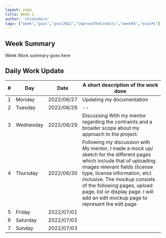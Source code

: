 ```yaml
---
layout: page
title: Week 3
author: 'Chidiebere'
tags: ["week","gsoc","gsoc2022","improveTheCredits","week#3","eval#1"]
---
```


## Week Summary

Week Work summary goes here 

## Daily Work Update

|\#|Day|Date|A short description of the work done|  
|---	|---	|---	|---	|  
|1   	| Monday 	|   2022/06/27	| Updating my documentation |  
|2   	| Tuesday  	|   2022/06/28	| -- |  
|3   	| Wednesday |  2022/06/29 	| Discussing With my mentor regarding the contraints and a broader scope about my approach to the project.|  
|4   	| Thursday  |   2022/06/30	| Following my discussion with My mentor, I made a mock up/ sketch for the different pages which include that of uploading images relevant fields (license type, license information, etc) inclusive. The mockup consists of the following pages, upload page, list or display page. I will add an edit mockup page to represent the edit page |  
|5   	| Friday  	|   2022/07/01	|  |  
|6   	| Saturday  |  2022/07/02	|  |  
|7   	| Sunday  	|   2022/07/03	|  |  
